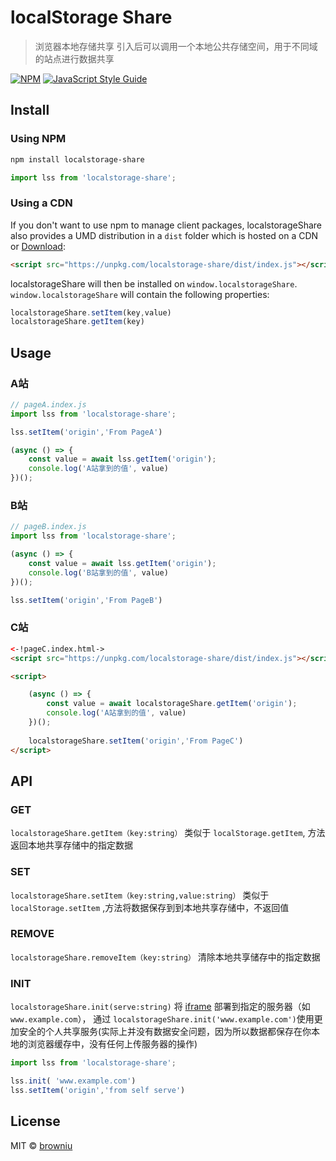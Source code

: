 # localStorage Share
> 浏览器本地存储共享
引入后可以调用一个本地公共存储空间，用于不同域的站点进行数据共享

[![NPM](https://img.shields.io/npm/v/localstorage-share.svg)](https://www.npmjs.com/package/react-autocomplete) [![JavaScript Style Guide](https://img.shields.io/badge/code_style-standard-brightgreen.svg)](https://standardjs.com)

## Install

### Using NPM

```bash
npm install localstorage-share
```
```JavaScript
import lss from 'localstorage-share';
```

### Using a CDN

If you don't want to use npm to manage client packages, localstorageShare also provides a UMD distribution in a `dist` folder which is hosted on a CDN or [Download](https://github.com/browniu/localstorage-share/blob/master/dist/index.js):

```html
<script src="https://unpkg.com/localstorage-share/dist/index.js"></script>
```

localstorageShare will then be installed on `window.localstorageShare`. `window.localstorageShare` will contain the following properties:

```js
localstorageShare.setItem(key,value)
localstorageShare.getItem(key)
```

## Usage

### A站
```JavaScript
// pageA.index.js
import lss from 'localstorage-share';

lss.setItem('origin','From PageA')

(async () => {
    const value = await lss.getItem('origin');
    console.log('A站拿到的值', value)
})();

```

### B站
```JavaScript
// pageB.index.js
import lss from 'localstorage-share';

(async () => {
    const value = await lss.getItem('origin');
    console.log('B站拿到的值', value)
})();

lss.setItem('origin','From PageB')

```

### C站
```html
<-!pageC.index.html->
<script src="https://unpkg.com/localstorage-share/dist/index.js"></script>

<script>

    (async () => {
        const value = await localstorageShare.getItem('origin');
        console.log('A站拿到的值', value)
    })();
    
    localstorageShare.setItem('origin','From PageC')
</script>

```

## API

### GET
`localstorageShare.getItem（key:string）` 类似于 `localStorage.getItem`, 方法返回本地共享存储中的指定数据

### SET
`localstorageShare.setItem（key:string,value:string）` 类似于 `localStorage.setItem` ,方法将数据保存到到本地共享存储中，不返回值

### REMOVE
`localstorageShare.removeItem（key:string）` 清除本地共享储存中的指定数据

### INIT
`localstorageShare.init(serve:string)` 将 [iframe](https://github.com/browniu/localstorage-share/blob/master/iframe/index.html) 部署到指定的服务器（如`www.example.com`），
通过 `localstorageShare.init('www.example.com')`使用更加安全的个人共享服务(实际上并没有数据安全问题，因为所以数据都保存在你本地的浏览器缓存中，没有任何上传服务器的操作)

```JavaScript
import lss from 'localstorage-share';

lss.init( 'www.example.com')
lss.setItem('origin','from self serve')
```

## License
MIT © [browniu](https://github.com/browniu)
